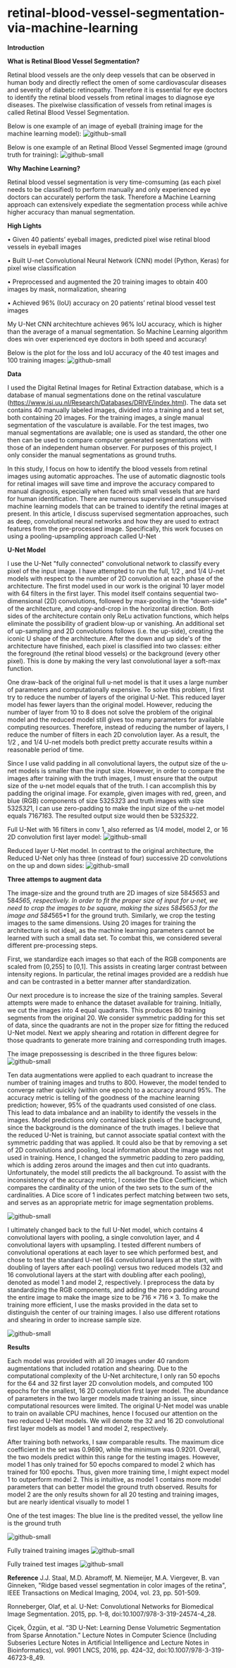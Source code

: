 # retinal-blood-vessel-segmentation-via-machine-learning






**Introduction** 

**What is Retinal Blood Vessel Segmentation?**

Retinal blood vessels are the only deep vessels that can be observed in human body and directly reflect the omen of some cardiovascular diseases and severity of diabetic retinopathy. Therefore it is essential for eye doctors to identify the retinal blood vessels from retinal images to diagnose eye diseases. The pixelwise classification of vessels from retinal images is called Retinal Blood Vessel Segmentation.

Below is one example of an image of eyeball (training image for the machine learning model):
![github-small](https://github.com/wanlima594071/retinal-blood-vessel-segmentation-via-machine-learning/blob/master/21_training.png)

Below is one example of an Retinal Blood Vessel Segmented image (ground truth for training):
![github-small](https://github.com/wanlima594071/retinal-blood-vessel-segmentation-via-machine-learning/blob/master/21_manual1.gif)




**Why Machine Learning?**

Retinal blood vessel segmentation is very time-comsuming (as each pixel needs to be classified) to perform manually and only experienced eye doctors can accurately perform the task. Therefore a Machine Learning approach can extensively expediate the segmentation process while achive higher accuracy than manual segmentation. 



**High Lights** 

• Given 40 patients’ eyeball images, predicted pixel wise retinal blood vessels in eyeball images

• Built U-net Convolutional Neural Network (CNN) model (Python, Keras) for pixel wise classification

• Preprocessed and augmented the 20 training images to obtain 400 images by mask, normalization, shearing 

• Achieved 96% (IoU) accuracy on 20 patients’ retinal blood vessel test images


My U-Net CNN architechture achieves 96% IoU accuracy, which is higher than the average of a manual segmentation. So Machine Learning algorithm does win over experienced eye doctors in both speed and accuracy!

Below is the plot for the loss and IoU accuracy of the 40 test images and 100 training images:
![github-small](https://github.com/wanlima594071/retinal-blood-vessel-segmentation-via-machine-learning/blob/master/metric.jpg)



**Data** 

I used the Digital Retinal Images for Retinal Extraction database, which is a database of manual segmentations done on the retinal vasculature (https://www.isi.uu.nl/Research/Databases/DRIVE/index.html). The data set contains 40 manually labeled images, divided into a training and a test set, both containing 20 images. For the training images, a single manual segmentation of the vasculature is available. For the test images, two manual segmentations are available; one is used as standard, the other one then can be used to compare computer generated segmentations with those of an independent human observer. For purposes of this project, I only consider the manual segmentations as ground truths. 

In this study, I focus on how to identify the blood vessels from retinal images using automatic approaches. The use of automatic diagnostic tools for retinal images will save time and improve the accuracy compared to manual diagnosis, especially when faced with small vessels that are hard for human identification. There are numerous supervised and unsupervised machine learning models that can be trained to identify the retinal images at present. In this article, I discuss supervised segmentation approaches, such as deep, convolutional neural networks and how they are used to extract features from the pre-processed image. Specifically, this work focuses on using a pooling-upsampling approach called U-Net




**U-Net Model**

I use the U-Net "fully connected" convolutional network to classify every pixel of the input image. I have attempted to run the full, 1/2 , and 1/4 U-net models  with respect to the number of 2D convolution at each phase of the architecture.   The first model used in our work is the original  10 layer model with 64 filters in the first layer. This model itself contains sequential two-dimensional (2D) convolutions, followed by max-pooling in the "down-side" of the architecture, and copy-and-crop in the horizontal direction. Both sides of the architecture contain only ReLu activation functions, which helps eliminate the possibility of gradient blow-up or vanishing.  An additional set of up-sampling and 2D convolutions follows (i.e. the up-side), creating the iconic U shape of the architecture. After the down  and up side's of the architecture have finished, each pixel is classified into two classes: either the foreground (the retinal blood vessels) or the background (every other pixel). This is done by making the very last convolutional layer a soft-max function. 

One draw-back of the original full u-net model is that it uses a large number of parameters and computationally expensive.  To solve this problem, I first try to  reduce the number of layers of the original U-Net. This reduced layer model has fewer layers than the original model. However, reducing the number of layer from 10 to 8 does not solve the problem of the original model and the reduced model still gives too many parameters for available computing resources. Therefore, instead of reducing the number of layers, I reduce the number of filters in each 2D convolution layer. As a result, the 1/2 , and 1/4 U-net models both predict pretty accurate results within a reasonable period of  time.

Since I use valid padding in all convolutional layers, the output size of the u-net models is smaller than the input size. However, in order to compare the images after training with the  truth images, I must ensure that the output size of the u-net model equals that  of the truth. I can accomplish this by padding the original image. For example, given images with red, green, and blue (RGB) components of size 532*532*3  and truth images with size 532*532*1, I can use zero-padding to make the input size of the u-net model equals 716*716*3. The resulted output size would then be 532*532*2.

Full U-Net with 16 filters in conv 1, also referred as 1/4 model, model 2, or  16 2D convolution first  layer  model:
![github-small](https://github.com/wanlima594071/retinal-blood-vessel-segmentation-via-machine-learning/blob/master/pic1.png)




Reduced layer U-Net model. In contrast to the original architecture, the Reduced U-Net only has three (instead of four) successive 2D convolutions on the up and down sides:
![github-small](https://github.com/wanlima594071/retinal-blood-vessel-segmentation-via-machine-learning/blob/master/u-net.png)





**Three attemps to augment data**

The image-size and the ground truth are 2D images of size 584*565*3 and 584*565, respectively. In order to fit the proper size of input for u-net, we need to crop the images to be square, making the sizes  584*565*3 for the image and 584*565*1 for the ground truth. Similarly, we crop the testing images to the same dimensions. Using 20 images for training the architecture is not ideal, as the machine learning parameters cannot be learned with such a small data set. To combat this, we considered several different pre-processing steps.

First, we standardize each images so that each of the RGB components are scaled from [0,255] to [0,1]. This assists in creating larger contrast between intensity regions. In particular, the retinal images provided are a reddish hue and can be contrasted in a better manner after standardization.

Our next procedure is to increase the size of the training samples. Several attempts were made to enhance the dataset available for training. Initially, we cut the images into 4 equal quadrants. This produces 80 training segments from the original 20. We consider symmetric padding for this set of data, since the quadrants are not in the proper size for fitting the reduced U-Net model. Next we apply shearing and rotation in different degree for those quadrants to generate more training and corresponding truth images. 


The  image prepossessing is  described in the three figures below:
![github-small](https://github.com/wanlima594071/retinal-blood-vessel-segmentation-via-machine-learning/blob/master/pro1.png)


Ten data augmentations were applied to each quadrant to increase the number of training images and truths to 800. However, the model tended to converge rather quickly (within one epoch) to a accuracy around 95%. The accuracy metric is telling of the goodness of the machine learning prediction; however, 95% of the quadrants used consisted of one class. This lead to data imbalance and an inability to identify the vessels in the images. Model predictions only contained black pixels of the background, since the background is the dominance of the truth images. I believe that the reduced U-Net is training, but cannot associate spatial context with the symmetric padding that was applied. It could also be that by removing a set of 2D convolutions and pooling, local information about the image was not used in training. Hence, I changed the symmetric padding to zero padding, which is adding zeros around the images and then cut into quadrants. Unfortunately, the model still predicts the all background. To assist with the inconsistency of the accuracy metric, I consider the Dice Coefficient, which compares the cardinality of the union of the two sets to the sum of the cardinalities. A Dice score of 1 indicates perfect matching between two sets, and serves as an appropriate metric for image segmentation problems.

![github-small](https://github.com/wanlima594071/retinal-blood-vessel-segmentation-via-machine-learning/blob/master/pro2.png)

I ultimately changed back to the full U-Net model, which contains 4 convolutional layers with pooling, a single convolution layer, and 4 convolutional layers with upsampling. I tested different numbers of convolutional operations at each layer to see which performed best, and chose to test the standard U-net (64 convolutional layers at the start, with doubling of layers after each pooling) versus two reduced models (32 and 16 convolutional layers at the start with doubling after each pooling), denoted as model 1 and model 2, respectively. I preprocess the data by standardizing the RGB components, and adding the zero padding around the entire image to make the image size to be $716\times 716\times 3$. To make the training more efficient, I use the masks provided in the data set to distinguish the center of our training images. I also use different rotations and shearing in order to increase sample size. 

![github-small](https://github.com/wanlima594071/retinal-blood-vessel-segmentation-via-machine-learning/blob/master/pro3.png)




**Results**

Each model was provided with all 20 images under 40 random augmentations that included rotation and shearing. Due to the computational complexity of the U-Net architecture, I only ran 50 epochs for the 64 and 32 first layer 2D convolution models, and computed 100 epochs for the smallest, 16 2D convolution first layer model. The abundance of parameters in the two larger models made training an issue, since computational resources were limited. The original U-Net model was unable to train on available CPU machines, hence I focused our attention on the two reduced U-Net models. We will denote the 32 and 16 2D convolutional first layer models as model 1 and model 2, respectively.

After training both networks, I saw comparable results. The maximum dice coefficient in the set was 0.9690, while the minimum was 0.9201. Overall, the two models predict within this range for the testing images. However, model 1 has only trained for 50 epochs compared to model 2 which has trained for 100 epochs. Thus, given more training time, I might expect model 1 to outperform model 2. This is intuitive, as model 1 contains more model parameters that can better model the ground truth observed. Results for model 2 are the only results shown for all 20 testing and training images, but are nearly identical visually to model 1


One of the test images: The blue line is the predited vessel, the yellow line is the ground truth

![github-small](https://github.com/wanlima594071/retinal-blood-vessel-segmentation-via-machine-learning/blob/master/test_1_model2.png)


Fully trained training images 
![github-small](https://github.com/wanlima594071/retinal-blood-vessel-segmentation-via-machine-learning/blob/master/Training_all20.png)

Fully trained test images 
![github-small](https://github.com/wanlima594071/retinal-blood-vessel-segmentation-via-machine-learning/blob/master/Testing_all20.png)



**Reference**
J.J. Staal, M.D. Abramoff, M. Niemeijer, M.A. Viergever, B. van Ginneken, "Ridge based vessel segmentation in color images of the retina", IEEE Transactions on Medical Imaging, 2004, vol. 23, pp. 501-509.

Ronneberger, Olaf, et al. U-Net: Convolutional Networks for Biomedical Image Segmentation. 2015, pp. 1–8, doi:10.1007/978-3-319-24574-4_28.

Çiçek, Özgün, et al. “3D U-Net: Learning Dense Volumetric Segmentation from Sparse Annotation.” Lecture Notes in Computer Science (Including Subseries Lecture Notes in Artificial Intelligence and Lecture Notes in Bioinformatics), vol. 9901 LNCS, 2016, pp. 424–32, doi:10.1007/978-3-319-46723-8_49.



